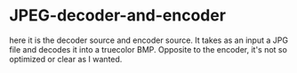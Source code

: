 # JPEG-decoder-and-encoder

here it is the decoder source and encoder source.
It takes as an input a JPG file and decodes it into a truecolor BMP.
Opposite to the encoder, it's not so optimized or clear as I wanted.
